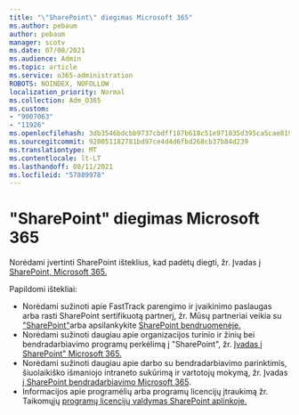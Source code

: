 ```yaml
---
title: "\"SharePoint\" diegimas Microsoft 365"
ms.author: pebaum
author: pebaum
manager: scotv
ms.date: 07/08/2021
ms.audience: Admin
ms.topic: article
ms.service: o365-administration
ROBOTS: NOINDEX, NOFOLLOW
localization_priority: Normal
ms.collection: Adm_O365
ms.custom:
- "9007063"
- "11926"
ms.openlocfilehash: 3db3546bdcbb9737cbdff187b618c51e971035d395ca5cae8195bbc0e360b313
ms.sourcegitcommit: 920051182781bd97ce4d4d6fbd268cb37b84d239
ms.translationtype: MT
ms.contentlocale: lt-LT
ms.lasthandoff: 08/11/2021
ms.locfileid: "57889978"
---
```

# <a name="deploy-sharepoint-in-microsoft-365"></a>"SharePoint" diegimas Microsoft 365

Norėdami įvertinti SharePoint išteklius, kad padėtų diegti, žr. Įvadas [į SharePoint, Microsoft 365.](https://docs.microsoft.com/sharepoint/introduction) 

Papildomi ištekliai: 

- Norėdami sužinoti apie FastTrack parengimo ir įvaikinimo paslaugas arba rasti SharePoint sertifikuotą partnerį, žr. Mūsų partneriai veikia su ["SharePoint"](https://docs.microsoft.com/microsoft-365/sharepoint/sharepoint-partners-sharepoint-support)arba apsilankykite [SharePoint bendruomenėje.](https://techcommunity.microsoft.com/t5/sharepoint/ct-p/SharePoint) 
- Norėdami sužinoti daugiau apie organizacijos turinio ir žinių bei bendradarbiavimo programų perkėlimą į "SharePoint", žr. [Įvadas į SharePoint" Microsoft 365.](https://docs.microsoft.com/sharepoint/introduction#migration) 
- Norėdami sužinoti daugiau apie darbo su bendradarbiavimo parinktimis, šiuolaikiško išmaniojo intraneto sukūrimą ir vartotojų mokymą, žr. Įvadas [į SharePoint bendradarbiavimo Microsoft 365](https://docs.microsoft.com/sharepoint/introduction#collaboration). 
- Informacijos apie programėlių arba programų licencijų įtraukimą žr. Taikomųjų [programų licencijų valdymas SharePoint aplinkoje.](https://docs.microsoft.com/sharepoint/manage-app-licenses) 


